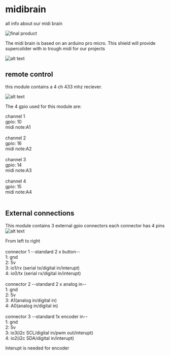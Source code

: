 # midibrain
all info about our midi brain

![final product](https://github.com/buymecookies/midibrain/assets/75701354/ffa3f018-6e46-451a-be11-b2918a3ee354)

The midi brain is based on an arduino pro micro. 
This shield will provide supercolider with io trough midi for our projects 


![alt text](https://www.bitsandparts.nl/partpics/0001FUNDUINOMINILEONARDO%5E3_hi.jpg)

## remote control

this module contains a 4 ch 433 mhz reciever. 

![alt text](https://hobbycomponents.com/2346-large_default/4-channel-433mhz-wireless-receiver-with-remote-fob.jpg)

The 4 gpio used for this module are: <br>

channel 1<br>
gpio: 10<br>
midi note:A1 <br>
<br>
channel 2<br>
gpio: 16<br>
midi note:A2 <br>
<br>
channel 3<br>
gpio: 14 <br>
midi note:A3 <br>
<br>
channel 4 <br>
gpio: 15<br>
midi note:A4 <br>
<br>


## External connections 
This module contains 3 external gpio connectors each connector has 4 pins <br>
![alt text](https://ae01.alicdn.com/kf/S81bbad23b49a4bfc8301678cb47c2a1dB/5-Paar-15edg-Kf2edg-3-5Mm-3-81Mm-3-96Mm-5-08Mm-Pcb-Schroef-Klemmenblok-2.jpg_80x80.jpg_.webp)<br>


From left to right<br>
<br>
connector 1 --standard 2 x button-- <br>
1: gnd <br>
2: 5v <br>
3: io1/rx (serial tx/digital in/interupt) <br>
4: io0/tx (serial rx/digital in/interupt) <br>
<br>
connector 2 --standard 2 x analog in-- <br>
1: gnd <br>
2: 5v <br>
3: A1(analog in/digital in) <br>
4: A0(analog in/digital in) <br>
<br>
connector 3 --standard 1x encoder in-- <br>
1: gnd <br>
2: 5v <br>
3: io3(i2c SCL/digital in/pwm out/interupt)<br>
4: io2(i2c SDA/digital in/interupt)<br>

Interupt is needed for encoder
